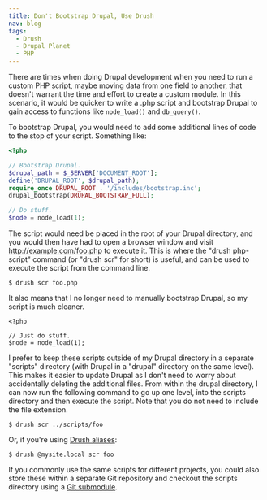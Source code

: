 ```yaml
---
title: Don't Bootstrap Drupal, Use Drush
nav: blog
tags:
  - Drush
  - Drupal Planet
  - PHP
---
```

There are times when doing Drupal development when you need to run a custom PHP script, maybe moving data from one field to another, that doesn't warrant the time and effort to create a custom module. In this scenario, it would be quicker to write a .php script and bootstrap Drupal to gain access to functions like `node_load()` and `db_query()`.

To bootstrap Drupal, you would need to add some additional lines of code to the stop of your script. Something like:

~~~php
<?php

// Bootstrap Drupal.
$drupal_path = $_SERVER['DOCUMENT_ROOT'];
define('DRUPAL_ROOT', $drupal_path);
require_once DRUPAL_ROOT . '/includes/bootstrap.inc';
drupal_bootstrap(DRUPAL_BOOTSTRAP_FULL);

// Do stuff.
$node = node_load(1);
~~~

The script would need be placed in the root of your Drupal directory, and you would then have had to open a browser window and visit http://example.com/foo.php to execute it. This is where the "drush php-script" command (or "drush scr" for short) is useful, and can be used to execute the script from the command line.

    $ drush scr foo.php

It also means that I no longer need to manually bootstrap Drupal, so my script is much cleaner.

~~~~
<?php

// Just do stuff.
$node = node_load(1);
~~~~

I prefer to keep these scripts outside of my Drupal directory in a separate "scripts" directory (with Drupal in a "drupal" directory on the same level). This makes it easier to update Drupal as I don't need to worry about accidentally deleting the additional files. From within the drupal directory, I can now run the following command to go up one level, into the scripts directory and then execute the script. Note that you do not need to include the file extension.

    $ drush scr ../scripts/foo

Or, if you're using [Drush aliases](http://deeson-online.co.uk/labs/drupal-drush-aliases-and-how-use-them "Drupal, Drush aliases, and how to use them"):

    $ drush @mysite.local scr foo

If you commonly use the same scripts for different projects, you could also store these within a separate Git repository and checkout the scripts directory using a [Git submodule](http://git-scm.com/book/en/Git-Tools-Submodules "Git Submodules"). 